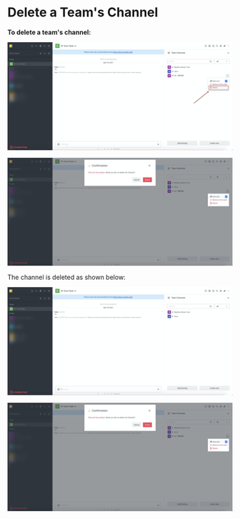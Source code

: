 # Delete a Team's Channel

**To delete a team's channel:**

![](<../../../../../.gitbook/assets/image (344) (2) (3) (3) (3) (3) (2) (1) (1) (1) (1) (4) (3).png>)

![](<../../../../../.gitbook/assets/image (363).png>)

The channel is deleted as shown below:

![](<../../../../../.gitbook/assets/image (364).png>)

![](<../../../../../.gitbook/assets/image (363).png>)
